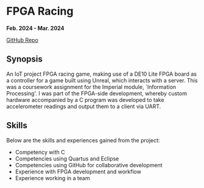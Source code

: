 # FPGA Racing

**Feb. 2024 - Mar. 2024**

[GitHub Repo](https://github.com/AlexSeferidis/FPGA-Racing)

## Synopsis

An IoT project FPGA racing game, making use of a DE10 Lite FPGA board as a controller for a game built using Unreal, which interacts with a server. This was a coursework assignment for the Imperial module, `Information Processing'. I was part of the FPGA-side development, whereby custom hardware accompanied by a C program was developed to take accelerometer readings and output them to a client via UART.  

## Skills

Below are the skills and experiences gained from the project:

* Competency with C
* Competencies using Quartus and Eclipse
* Competencies using GitHub for collaborative development
* Experience with FPGA development and workflow
* Experience working in a team